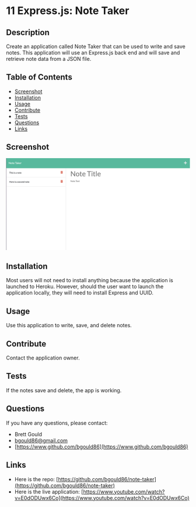# 11 Express.js: Note Taker

## Description

Create an application called Note Taker that can be used to write and save notes. This application will use an Express.js back end and will save and retrieve note data from a JSON file.

## Table of Contents

- [Screenshot](#screenshot)
- [Installation](#installation)
- [Usage](#usage)
- [Contribute](#contribute)
- [Tests](#tests)
- [Questions](#questions)
- [Links](#links)

## Screenshot

![This note taker application allows the user to write, save, and delete notes.](./images/screenshot.png)

## Installation

Most users will not need to install anything because the application is launched to Heroku. However, should the user want to launch the application locally, they will need to install Express and UUID.

## Usage

Use this application to write, save, and delete notes.

## Contribute

Contact the application owner.

## Tests

If the notes save and delete, the app is working.

## Questions

If you have any questions, please contact:

- Brett Gould
- bgould86@gmail.com
- [https://www.github.com/bgould86](https://www.github.com/bgould86)

## Links

- Here is the repo: [https://github.com/bgould86/note-taker](https://github.com/bgould86/note-taker)
- Here is the live application: [https://www.youtube.com/watch?v=E0dODUwx6Co](https://www.youtube.com/watch?v=E0dODUwx6Co)
